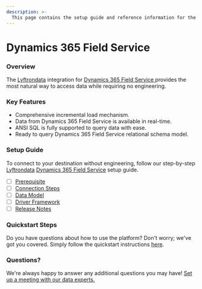 ```yaml
---
description: >-
  This page contains the setup guide and reference information for the Dynamics 365 Field Service source connector.
---
```


# Dynamics 365 Field Service

### Overview

The [Lyftrondata](https://www.lyftrondata.com/) integration for [Dynamics 365 Field Service](https://www.lyftrondata.com/integration/dynamics-365-field-service/)[ ](https://www.lyftrondata.com/integration/dynamics-365-field-service/)provides the most natural way to access data while requiring no engineering.

### Key Features

* Comprehensive incremental load mechanism.
* Data from Dynamics 365 Field Service is available in real-time.&#x20;
* ANSI SQL is fully supported to query data with ease.
* Ready to query Dynamics 365 Field Service relational schema model.

### Setup Guide

To connect to your destination without engineering, follow our step-by-step [Lyftrondata](https://www.lyftrondata.com/)  [Dynamics 365 Field Service](https://www.lyftrondata.com/integration/dynamics-365-field-service/) setup guide.

* [ ] [Prerequisite](../../business-analytics/dynamics-365-field-service/prerequisite.md)
* [ ] [Connection Steps](../../business-analytics/dynamics-365-field-service/connection-steps.md)
* [ ] [Data Model](../../business-analytics/dynamics-365-field-service/data-model/)
* [ ] [Driver Framework](../../business-analytics/dynamics-365-field-service/driver-framework/)
* [ ] [Release Notes](../../business-analytics/dynamics-365-field-service/release-notes.md)

### Quickstart Steps

Do you have questions about how to use the platform? Don't worry; we've got you covered. Simply follow the quickstart instructions [here](../../../quickstart-steps.md).

### Questions? <a href="#questions" id="questions"></a>

We're always happy to answer any additional questions you may have! [Set up a meeting with our data experts.](https://www.lyftrondata.com/book-a-meeting/)

